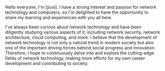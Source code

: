 Hello everyone, I'm [jiusi]. I have a strong interest and passion for network technology and computers, so I'm delighted to have the opportunity to share my learning and experiences with you all here.

I've always been curious about network technology and have been diligently studying various aspects of it, including network security, network architecture, cloud computing, and more. I believe that the development of network technology is not only a natural trend in modern society but also one of the important driving forces behind social progress and innovation. Therefore, I hope to continuously delve into and explore the cutting-edge fields of network technology, making more efforts for my own career development and contributing to society.
